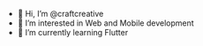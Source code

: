 - 👋 Hi, I’m @craftcreative
- 👀 I’m interested in Web and Mobile development
- 🌱 I’m currently learning Flutter 

<!---
craftcreative/craftcreative is a ✨ special ✨ repository because its `README.md` (this file) appears on your GitHub profile.
You can click the Preview link to take a look at your changes.
--->
